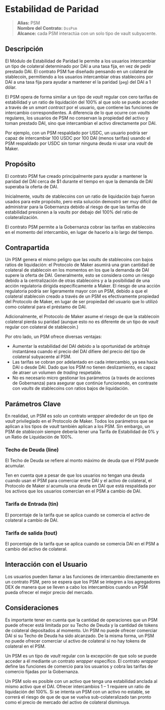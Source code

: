 # Estabilidad de Paridad

>**Alias:** PSM  
>**Nombre del Contrato:** `DssPsm`  
>**Alcance:** cada PSM interactúa con un solo tipo de vault subyacente.  

## Descripción  

El Módulo de Estabilidad de Paridad le permite a los usuarios intercambiar un tipo de colateral determinado por DAI a una tasa fija, en vez de pedir prestado DAI. El contrato PSM fue diseñado pensando en un colateral de stablecoin, permitiendo a los usuarios intercambiar otras stablecoins por DAI a una tasa fija para ayudar a mantener el la paridad (`peg`) del DAI a 1 dólar.

El PSM opera de forma similar a un tipo de _vault_ regular con cero tarifas de estabilidad y un ratio de liquidación del 100% al que solo se puede acceder a través de un _smart contract_ por el usuario, que contiene las funciones de intercambio correspondientes. A diferencia de lo que ocurre con _vaults_ regulares, los usuarios de PSM no conservan la propiedad del activo y toman prestado DAI, sino que intercambian el activo directamente por DAI.

Por ejemplo, con un PSM respaldado por USDC, un usuario podría ser capaz de intercambiar 100 USDC por 100 DAI \(menos tarifas\) usando el PSM respaldado por USDC sin tomar ninguna deuda ni usar una _vault_ de Maker.

## Propósito

El contrato PSM fue creado principalmente para ayudar a mantener la paridad del DAI cerca de $1 durante el tiempo en que la demanda de DAI superaba la oferta de DAI.

Inicialmente, _vaults_ de stablecoins con un ratio de liquidación bajo fueron usados para este propósito, pero esta solución demostró ser muy difícil de administrar para la Gobernanza debido al riesgo de que las tarifas de estabilidad presionen a la _vaults_ por debajo del 100% del ratio de colateralización.

El contrato PSM permite a la Gobernanza cobrar las tarifas en stablecoins en el momento del intercambio, en lugar de hacerlo a lo largo del tiempo.

## Contrapartida

Un PSM genera el mismo peligro que las _vaults_ de stablecoins con bajos ratios de liquidación: el Protocolo de Maker asumirá una gran cantidad de colateral de stablecoin en los momentos en los que la demanda de DAI supere la oferta de DAI. Generalmente, esto se considera como un riesgo debido a la centralización de otras stablecoins y a la posibilidad de una acción regulatoria dirigida específicamente a Maker. El riesgo de una acción regulatoria podría ser ligeramente mayor con un PSM, debido a que el colateral stablecoin creado a través de un PSM es efectivamente propiedad del Protocolo de Maker, en lugar de ser propiedad del usuario que lo utilizó como colateral para el préstamo de DAI.

Adicionalmente, el Protocolo de Maker asume el riesgo de que la stablecoin colateral pierda su paridad \(aunque esto no es diferente de un tipo de _vault_ regular con colateral de stablecoin.\)

Por otro lado, un PSM ofrece diversas ventajas:

* Aumentar la estabilidad del DAI debido a la oportunidad de arbitraje instantánea cuando el precio del DAI difiere del precio del tipo de colateral subyacente al PSM.
* Las tarifas se cobran por adelantado en cada intercambio, ya sea hacia DAI o desde DAI. Dado que los PSM no tienen deslizamiento, es capaz de atraer un volumen de _trading_ respetable.
* No es necesario micro gestionar los parámetros \(a través de acciones de Gobernanza\) para asegurar que continúe funcionando, en contraste con _vaults_ de stablecoins con ratios bajos de liquidación.

## Parámetros Clave

En realidad, un PSM es solo un contrato _wrapper_ alrededor de un tipo de _vault_ privilegiado en el Protocolo de Maker. Todos los parámetros que se aplican a los tipos de _vault_ también aplican a los PSM. Sin embargo, un PSM de _stablecoin_ siempre debería tener una Tarifa de Estabilidad de 0% y un Ratio de Liquidación de 100%.

### Techo de Deuda \(line\)

El Techo de Deuda se refiere al monto máximo de deuda que el PSM puede acumular.

Ten en cuenta que a pesar de que los usuarios no tengan una deuda cuando usan el PSM para comerciar entre DAI y el activo de colateral, el Protocolo de Maker _sí_ acumula una deuda en DAI que está respaldada por los activos que los usuarios comercian en el PSM a cambio de DAI.  

### Tarifa de Entrada \(tin\)
El porcentaje de la tarifa que se aplica cuando se comercia el activo de colateral a cambio de DAI.

### Tarifa de salida \(tout\)

El porcentaje de la tarifa que se aplica cuando se comercia DAI en el PSM a cambio del activo de colateral.

## Interacción con el Usuario

Los usuarios pueden llamar a las funciones de intercambio directamente en un contrato PSM, pero se espera que los PSM se integren a los agregadores DEX de manera que se lleven a cabo los intercambios cuando un PSM pueda ofrecer el mejor precio del mercado.

## Consideraciones

Es importante tener en cuenta que la cantidad de operaciones que un PSM puede ofrecer está limitada por su Techo de Deuda y la cantidad de tokens de colateral depositados al momento. Un PSM no puede ofrecer comerciar DAI si su Techo de Deuda ha sido alcanzado. De la misma forma, un PSM no puede ofrecer comerciar ul activo de colateral si no hay tokens de colateral en el PSM.

Un PSM es un tipo de _vault_ regular con la excepción de que solo se puede acceder a él mediante un contrato _wrapper_ específico. El contrato _wrapper_ define las funciones de comercio para los usuarios y cobra las tarifas de comercio fijadas por la Gobernanza.

Un PSM solo es posible con un activo que tenga una estabilidad anclada al mismo activo que el DAI. Ofrecer intercambios 1 – 1 requiere un ratio de liquidación del 100%. Si se intenta un PSM con un activo no estable, se correrá el riesgo de que de que se vuelva sub-colateralizado tan pronto como el precio de mercado del activo de colateral disminuya.
